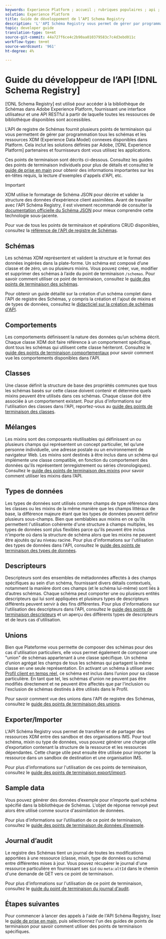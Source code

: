 ```yaml
---
keywords: Experience Platform ; accueil ; rubriques populaires ; api ; API ; XDM ; système XDM ; modèle de données d’expérience ; modèle de données d’expérience ; modèle de données d’expérience ; modèle de données ; modèle de données ; modèle de données ; registre des schémas ; registre des Schémas ;
solution: Experience Platform
title: Guide de développement de l’API Schema Registry
description: 'L''API Schéma Registry vous permet de gérer par programmation tous les schémas et les ressources XDM connexes disponibles dans l''Experience Platform. '
topic: developer guide
translation-type: tm+mt
source-git-commit: 44a727f6ce4c2b90aa010379583c7c4d3ebd011c
workflow-type: tm+mt
source-wordcount: '961'
ht-degree: 4%

---
```



# Guide du développeur de l’API [!DNL Schema Registry]

[!DNL Schema Registry] est utilisé pour accéder à la bibliothèque de Schémas dans Adobe Experience Platform, fournissant une interface utilisateur et une API RESTful à partir de laquelle toutes les ressources de bibliothèque disponibles sont accessibles.

L’API de registre de Schémas fournit plusieurs points de terminaison qui vous permettent de gérer par programmation tous les schémas et les ressources XDM (Experience Data Model) connexes disponibles dans Platform. Cela inclut les solutions définies par Adobe, [!DNL Experience Platform] partenaires et fournisseurs dont vous utilisez les applications.

Ces points de terminaison sont décrits ci-dessous. Consultez les guides des points de terminaison individuels pour plus de détails et consultez le [guide de prise en main](./getting-started.md) pour obtenir des informations importantes sur les en-têtes requis, la lecture d&#39;exemples d&#39;appels d&#39;API, etc.

>[!IMPORTANT]
>
>XDM utilise le formatage de Schéma JSON pour décrire et valider la structure des données d’expérience client assimilées. Avant de travailler avec l&#39;API Schéma Registry, il est vivement recommandé de consulter la [documentation officielle du Schéma JSON](https://json-schema.org/) pour mieux comprendre cette technologie sous-jacente.

Pour vue de tous les points de terminaison et opérations CRUD disponibles, consultez la [référence de l&#39;API de registre de Schémas](https://www.adobe.io/apis/experienceplatform/home/api-reference.html#!acpdr/swagger-specs/schema-registry.yaml).

## Schémas

Les schémas XDM représentent et valident la structure et le format des données ingérées dans la plate-forme. Un schéma est composé d’une classe et de zéro, un ou plusieurs mixins. Vous pouvez créer, vue, modifier et supprimer des schémas à l’aide du point de terminaison `/schemas`. Pour savoir comment utiliser ce point de terminaison, consultez le [guide des points de terminaison des schémas](./schemas.md).

Pour obtenir un guide détaillé sur la création d&#39;un schéma complet dans l&#39;API de registre des Schémas, y compris la création et l&#39;ajout de mixins et de types de données, consultez le [didacticiel sur la création de schémas d&#39;API](../tutorials/create-schema-api.md).

## Comportements

Les comportements définissent la nature des données qu’un schéma décrit. Chaque classe XDM doit faire référence à un comportement spécifique, dont tous les schémas qui utilisent cette classe hériteront. Consultez le [guide des points de terminaison comportementaux](./behaviors.md) pour savoir comment vue les comportements disponibles dans l&#39;API.

## Classes

Une classe définit la structure de base des propriétés communes que tous les schémas basés sur cette classe doivent contenir et détermine quels mixins peuvent être utilisés dans ces schémas. Chaque classe doit être associée à un comportement existant. Pour plus d&#39;informations sur l&#39;utilisation des classes dans l&#39;API, reportez-vous au [guide des points de terminaison des classes](./classes.md).

## Mélanges

Les mixins sont des composants réutilisables qui définissent un ou plusieurs champs qui représentent un concept particulier, tel qu’une personne individuelle, une adresse postale ou un environnement de navigateur Web. Les mixins sont destinés à être inclus dans un schéma qui implémente une classe compatible, en fonction du comportement des données qu&#39;ils représentent (enregistrement ou séries chronologiques). Consultez le [guide des points de terminaison des mixins](./mixins.md) pour savoir comment utiliser les mixins dans l’API.

## Types de données

Les types de données sont utilisés comme champs de type référence dans les classes ou les mixins de la même manière que les champs littéraux de base, la différence majeure étant que les types de données peuvent définir plusieurs sous-champs. Bien que semblables aux mixins en ce qu&#39;ils permettent l&#39;utilisation cohérente d&#39;une structure à champs multiples, les types de données sont plus flexibles parce qu&#39;ils peuvent être inclus n&#39;importe où dans la structure de schéma alors que les mixins ne peuvent être ajoutés qu&#39;au niveau racine. Pour plus d&#39;informations sur l&#39;utilisation des types de données dans l&#39;API, consultez le [guide des points de terminaison des types de données](./data-types.md).

## Descripteurs

Descripteurs sont des ensembles de métadonnées affectés à des champs spécifiques au sein d’un schéma, fournissant divers détails contextuels, notamment la manière dont ces champs (et le schéma lui-même) sont liés à d’autres schémas. Chaque schéma peut comporter une ou plusieurs entités descripteurs qui lui sont appliquées et plusieurs types de descripteurs différents peuvent servir à des fins différentes. Pour plus d&#39;informations sur l&#39;utilisation des descripteurs dans l&#39;API, consultez le [guide des points de terminaison descripteurs](./descriptors.md) et un aperçu des différents types de descripteurs et de leurs cas d&#39;utilisation.

## Unions

Bien que Plateforme vous permette de composer des schémas pour des cas d&#39;utilisation particuliers, elle vous permet également de composer une &quot;union&quot; de schémas appartenant à une classe spécifique. Un schéma d’union agrégat les champs de tous les schémas qui partagent la même classe en une seule représentation. En activant un schéma à utiliser avec [Profil client en temps réel](../../profile/home.md), ce schéma est inclus dans l’union pour sa classe particulière. En tant que tel, les schémas d&#39;union ne peuvent pas être modifiés directement et ne peuvent être affectés que par l&#39;inclusion ou l&#39;exclusion de schémas destinés à être utilisés dans le Profil.

Pour savoir comment vue des unions dans l&#39;API de registre des Schémas, consultez le [guide des points de terminaison des unions](./unions.md).

## Exporter/Importer

L&#39;API Schéma Registry vous permet de transférer et de partager des ressources XDM entre des sandbox et des organisations IMS. Pour tout schéma, mixin ou type de données, vous pouvez générer une charge utile d’exportation contenant la structure de la ressource et les ressources dépendantes. Cette charge utile peut ensuite être utilisée pour importer la ressource dans un sandbox de destination et une organisation IMS.

Pour plus d&#39;informations sur l&#39;utilisation de ces points de terminaison, consultez le [guide des points de terminaison export/import](./export-import.md).

## Sample data

Vous pouvez générer des données d’exemple pour n’importe quel schéma spécifié dans la bibliothèque de Schémas. L&#39;objet de réponse renvoyé peut alors être utilisé comme source d&#39;assimilation de données.

Pour plus d’informations sur l’utilisation de ce point de terminaison, consultez le [guide des points de terminaison de données d’exemple](./sample-data.md).

## Journal d’audit

Le registre des Schémas tient un journal de toutes les modifications apportées à une ressource (classe, mixin, type de données ou schéma) entre différentes mises à jour. Vous pouvez récupérer le journal d&#39;une ressource particulière en fournissant ses `$id` ou `meta:altId` dans le chemin d&#39;une demande de GET vers ce point de terminaison.

Pour plus d&#39;informations sur l&#39;utilisation de ce point de terminaison, consultez le [guide du point de terminaison du journal d&#39;audit](./audit-log.md).

## Étapes suivantes

Pour commencer à lancer des appels à l&#39;aide de l&#39;API Schéma Registry, lisez le [guide de prise en main](./getting-started.md), puis sélectionnez l&#39;un des guides de points de terminaison pour savoir comment utiliser des points de terminaison spécifiques.